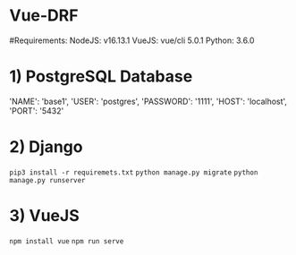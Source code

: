 # Vue-DRF
#Requirements:
NodeJS: v16.13.1
VueJS: vue/cli 5.0.1
Python: 3.6.0
# 1) PostgreSQL Database
'NAME': 'base1',
'USER': 'postgres',
'PASSWORD': '1111',
'HOST': 'localhost',
'PORT': '5432'
# 2) Django
`pip3 install -r requiremets.txt`
`python manage.py migrate`
`python manage.py runserver`
# 3) VueJS
`npm install vue` 
`npm run serve`